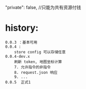 "private": false, //只能为共有资源付钱

# history:

```
0.0.3 ：基本可用
0.0.4 :
    store config 可以存储任意
0.0.4-dev.x
    刷新 token, 地图坐标计算
    7. 允许指令的非指令
    8. request.json 响应
    9. ...
0.0.5  正式1
```

